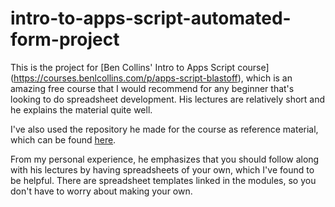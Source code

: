 # intro-to-apps-script-automated-form-project
This is the project for [Ben Collins' Intro to Apps Script  course] (https://courses.benlcollins.com/p/apps-script-blastoff), which is an amazing free course that I would recommend for any beginner that's looking to do spreadsheet development. His lectures are relatively short and he explains the material quite well.

I've also used the repository he made for the course as reference material, which can be found [here](https://github.com/benlcollins/introductionToAppsScript). 

From my personal experience, he emphasizes that you should follow along with his lectures by having spreadsheets of your own, which I've found to be helpful. There are spreadsheet templates linked in the modules, so you don't have to worry about making your own. 
